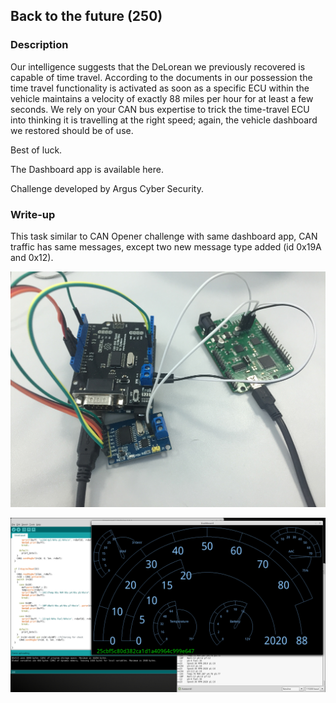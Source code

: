 ## Back to the future (250)

### Description

Our intelligence suggests that the DeLorean we previously recovered is capable of time travel.
According to the documents in our possession the time travel functionality is activated as soon as a specific ECU within the vehicle maintains a velocity of exactly 88 miles per hour for at least a few seconds. We rely on your CAN bus expertise to trick the time-travel ECU into thinking it is travelling at the right speed; again, the vehicle dashboard we restored should be of use.

Best of luck.

The Dashboard app is available here.

Challenge developed by Argus Cyber Security.

### Write-up

This task similar to CAN Opener challenge with same dashboard app, CAN traffic has same messages, except two new message type added (id 0x19A and 0x12).

![can](images/back2.JPG)

![flag](images/back1.png)

